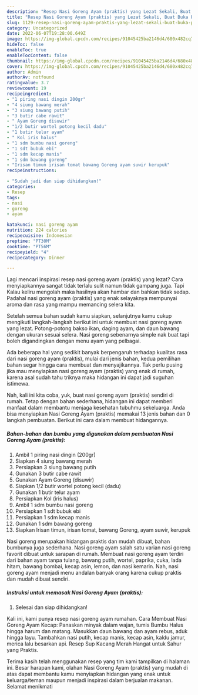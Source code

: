 ```yaml
---
description: "Resep Nasi Goreng Ayam (praktis) yang Lezat Sekali, Buat Buka Puasa Sempurna"
title: "Resep Nasi Goreng Ayam (praktis) yang Lezat Sekali, Buat Buka Puasa Sempurna"
slug: 1129-resep-nasi-goreng-ayam-praktis-yang-lezat-sekali-buat-buka-puasa-sempurna
category: Uncategorized
date: 2022-06-07T19:28:00.649Z
image: https://img-global.cpcdn.com/recipes/91045425ba2146d4/680x482cq70/nasi-goreng-ayam-praktis-foto-resep-utama.jpg
hideToc: false
enableToc: true
enableTocContent: false
thumbnail: https://img-global.cpcdn.com/recipes/91045425ba2146d4/680x482cq70/nasi-goreng-ayam-praktis-foto-resep-utama.jpg
cover: https://img-global.cpcdn.com/recipes/91045425ba2146d4/680x482cq70/nasi-goreng-ayam-praktis-foto-resep-utama.jpg
author: Admin
authorAv: notfound
ratingvalue: 3.7
reviewcount: 19
recipeingredient:
- "1 piring nasi dingin 200gr"
- "4 siung bawang merah"
- "3 siung bawang putih"
- "3 butir cabe rawit"
- " Ayam Goreng disuwir"
- "1/2 butir wortel potong kecil dadu"
- "1 butir telur ayam"
- " Kol iris halus"
- "1 sdm bumbu nasi goreng"
- "1 sdt bubuk ebi"
- "1 sdm kecap manis"
- "1 sdm bawang goreng"
- "Irisan timun irisan tomat bawang Goreng ayam suwir kerupuk"
recipeinstructions:

- "Sudah jadi dan siap dihidangkan!"
categories:
- Resep
tags:
- nasi
- goreng
- ayam

katakunci: nasi goreng ayam 
nutrition: 224 calories
recipecuisine: Indonesian
preptime: "PT30M"
cooktime: "PT56M"
recipeyield: "4"
recipecategory: Dinner

---
```



Lagi mencari inspirasi resep nasi goreng ayam (praktis) yang lezat? Cara menyiapkannya sangat tidak terlalu sulit namun tidak gampang juga. Tapi Kalau keliru mengolah maka hasilnya akan hambar dan bahkan tidak sedap. Padahal nasi goreng ayam (praktis) yang enak selayaknya mempunyai aroma dan rasa yang mampu memancing selera kita.


Setelah semua bahan sudah kamu siapkan, selanjutnya kamu cukup mengikuti langkah-langkah berikut ini untuk membuat nasi goreng ayam yang lezat. Potong-potong bakso ikan, daging ayam, dan daun bawang dengan ukuran sesuai selera. Nasi goreng sebenarnya simple nak buat tapi boleh digandingkan dengan menu ayam yang pelbagai.

Ada beberapa hal yang sedikit banyak berpengaruh terhadap kualitas rasa dari nasi goreng ayam (praktis), mulai dari jenis bahan, kedua pemilihan bahan segar hingga cara membuat dan menyajikannya. Tak perlu pusing jika mau menyiapkan nasi goreng ayam (praktis) yang enak di rumah, karena asal sudah tahu triknya maka hidangan ini dapat jadi suguhan istimewa.


Nah, kali ini kita coba, yuk, buat nasi goreng ayam (praktis) sendiri di rumah. Tetap dengan bahan sederhana, hidangan ini dapat memberi manfaat dalam membantu menjaga kesehatan tubuhmu sekeluarga. Anda bisa menyiapkan Nasi Goreng Ayam (praktis) memakai 13 jenis bahan dan 0 langkah pembuatan. Berikut ini cara dalam membuat hidangannya.

<!--inarticleads1-->

##### Bahan-bahan dan bumbu yang digunakan dalam pembuatan Nasi Goreng Ayam (praktis):

1. Ambil 1 piring nasi dingin (200gr)
1. Siapkan 4 siung bawang merah
1. Persiapkan 3 siung bawang putih
1. Gunakan 3 butir cabe rawit
1. Gunakan  Ayam Goreng (disuwir)
1. Siapkan 1/2 butir wortel potong kecil (dadu)
1. Gunakan 1 butir telur ayam
1. Persiapkan  Kol (iris halus)
1. Ambil 1 sdm bumbu nasi goreng
1. Persiapkan 1 sdt bubuk ebi
1. Persiapkan 1 sdm kecap manis
1. Gunakan 1 sdm bawang goreng
1. Siapkan Irisan timun, irisan tomat, bawang Goreng, ayam suwir, kerupuk


Nasi goreng merupakan hidangan praktis dan mudah dibuat, bahan bumbunya juga sederhana. Nasi goreng ayam salah satu varian nasi goreng favorit dibuat untuk sarapan di rumah. Membuat nasi goreng ayam terdiri dari bahan ayam tanpa tulang, bawang putih, wortel, paprika, cuka, lada hitam, bawang bombai, kecap asin, lemon, dan nasi kemarin. Nah, nasi goreng ayam menjadi menu andalan banyak orang karena cukup praktis dan mudah dibuat sendiri. 

<!--inarticleads2-->

##### Instruksi untuk memasak Nasi Goreng Ayam (praktis):


1. Selesai dan siap dihidangkan!

Kali ini, kami punya resep nasi goreng ayam rumahan. Cara Membuat Nasi Goreng Ayam Kecap: Panaskan minyak dalam wajan, tumis Bumbu Halus hingga harum dan matang. Masukkan daun bawang dan ayam rebus, aduk hingga layu. Tambahkan nasi putih, kecap manis, kecap asin, kaldu jamur, merica lalu besarkan api. Resep Sup Kacang Merah Hangat untuk Sahur yang Praktis. 

Terima kasih telah menggunakan resep yang tim kami tampilkan di halaman ini. Besar harapan kami, olahan Nasi Goreng Ayam (praktis) yang mudah di atas dapat membantu kamu menyiapkan hidangan yang enak untuk keluarga/teman maupun menjadi inspirasi dalam berjualan makanan. Selamat menikmati
